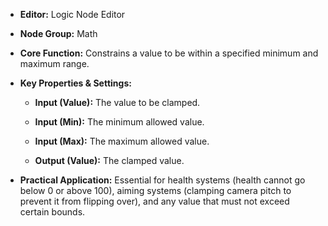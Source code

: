 - **Editor:** Logic Node Editor
    
- **Node Group:** Math
    
- **Core Function:** Constrains a value to be within a specified minimum and maximum range.
    
- **Key Properties & Settings:**
    
    - **Input (Value):** The value to be clamped.
        
    - **Input (Min):** The minimum allowed value.
        
    - **Input (Max):** The maximum allowed value.
        
    - **Output (Value):** The clamped value.
        
- **Practical Application:** Essential for health systems (health cannot go below 0 or above 100), aiming systems (clamping camera pitch to prevent it from flipping over), and any value that must not exceed certain bounds.